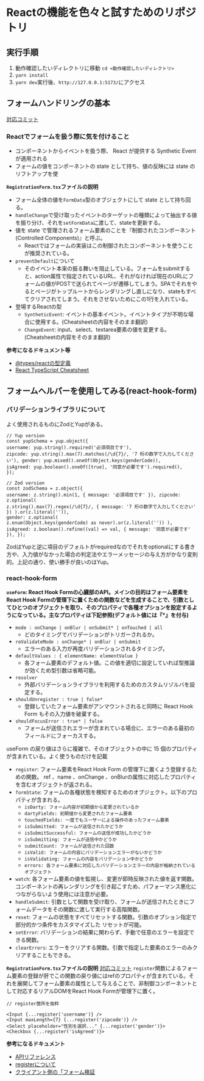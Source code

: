 # Reactの機能を色々と試すためのリポジトリ

## 実行手順
1. 動作確認したいディレクトリに移動 `cd <動作確認したいディレクトリ>`
2. `yarn install`
3. `yarn dev`実行後、`http://127.0.0.1:5173/`にアクセス


## フォームハンドリングの基本 
[対応コミット](https://github.com/zuoboo/react-advanced/commit/12df33d085992ae111da9952b69e5ef60030e2f9)
### Reactでフォームを扱う際に気を付けること
- コンポーネントからイベントを扱う際、 React が提供する Synthetic Event が適用される
- フォームの値をコンポーネントの state として持ち、値の反映には state のリフトアップを使

**`RegistrationForm.tsx`ファイルの説明**
- フォーム全体の値を`FormData`型のオブジェクトにして state として持ち回る。
- `handleChange`で受け取ったイベントのターゲットの種類によって抽出する値を振り分け、それを`setFormData`に渡して、stateを更新する。
- 値を state で管理されるフォーム要素のことを『制御されたコンポーネント(Controlled Components)』と呼ぶ。
  - Reactではフォームの実装はこの制御されたコンポーネントを使うことが推奨されている。
- `preventDefault`について
  - そのイベント本来の振る舞いを阻止している。フォームをsubmitすると、action属性で指定されているURL、それがなければ現在のURLにフォームの値がPOSTで送られてページが遷移してしまう。SPAでそれをやるとページがトップルートからレンダリングし直しになり、stateもすべてクリアされてしまう。それをさせないためにこの1行を入れている。
- 登場するReactの型
  - `SyntheticEvent`: イベントの基本イベント。イベントタイプが不明な場合に使用する。(Cheatsheetの内容をそのまま翻訳)
  - `ChangeEvent`: input、select、textarea要素の値を変更する。(Cheatsheetの内容をそのまま翻訳)

**参考になるドキュメント等**
- [@types/reactの型定義](https://github.com/DefinitelyTyped/DefinitelyTyped/blob/master/types/react/index.d.ts)
- [React TypeScript Cheatsheet](https://react-typescript-cheatsheet.netlify.app/docs/basic/getting-started/forms_and_events/)

## フォームヘルパーを使用してみる(react-hook-form)

### バリデーションライブラリについて
よく使用されるものにZodとYupがある。
```
// Yup version
const yupSchema = yup.object({
username: yup.string().required('必須項目です'),
zipcode: yup.string().max(7).matches(/\d{7}/, '7 桁の数字で入力してください'), gender: yup.mixed().oneOf(Object.keys(genderCode)),
isAgreed: yup.boolean().oneOf([true], '同意が必要です').required(),
});

// Zod version
const zodSchema = z.object({
username: z.string().min(1, { message: '必須項目です' }), zipcode: z.optional(
z.string().max(7).regex(/\d{7}/, { message: '7 桁の数字で入力してください' }) ).or(z.literal('')),
gender: z.optional(
z.enum(Object.keys(genderCode) as never).or(z.literal('')) ),
isAgreed: z.boolean().refine((val) => val, { message: '同意が必要です' }), });
```
ZodはYupと逆に項目のデフォルトがrequiredなのでそれをoptionalにする書き方や、入力値がなかった場合の判定法やエラーメッセージの与え方がかなり変則的。上記の通り、使い勝手が良いのはYup。

### react-hook-form
**`useForm`:  React Hook Formの心臓部のAPI。メインの目的はフォーム要素をReact Hook Formの管理下に置くための関数などを生成することで、引数としてひとつのオブジェクトを取り、そのプロパティで各種オプションを設定するようになっている。主なプロパティは下記参照(デフォルト値には『*』を付与)**
- `mode : onChange | onBlur | onSubmit* | onTouched | all`
  - どのタイミングでバリデーションがトリガーされるか。
- `reValidateMode : onChange* | onBlur | onSubmit`
  - エラーのある入力が再度バリデーションされるタイミング。
- `defaultValues : { elementName: elementValue }`
  - 各フォーム要素のデフォルト値。この値を適切に設定していれば型推論が効くため型引数は省略可能。
- `resolver`
  - 外部バリデーションライブラリを利用するためのカスタムリゾルバを設定する。
- `shouldUnregister : true | false*`
  - 登録していたフォーム要素がアンマウントされると同時に React Hook Form もその入力値を破棄する。
- `shouldFocusError : true* | false`
  - フォームが送信されエラーが含まれている場合に、エラーのある最初のフィールドにフォーカスする。

useForm の戻り値はさらに複雑で、そのオブジェクトの中に 15 個のプロパティが含まれている。よく使うものだけを記載
- `register`: フォーム要素をReact Hook Form の管理下に置くよう登録するための関数。 ref 、name 、onChange 、onBlurの属性に対応したプロパティを含むオブジェクトが返される。
- `formState`: フォームの各種状態を検知するためのオブジェクト。以下のプロパティが含まれる。
  - `isDarty: フォーム内容が初期値から変更されているか`
  - `dartyFields: 初期値から変更されたフォーム要素`
  - `touchedFields: 一度でもユーザーによる操作のあったフォーム要素`
  - `isSubmitted: フォームが送信されたかどうか`
  - `isSubmitSuccessful: フォームの送信が成功したかどうか`
  - `isSubmitting: フォームが送信中かどうか`
  - `submitCount: フォームが送信された回数`
  - `isValid: フォームの内容にバリデーションエラーがないかどうか`
  - `isValidating: フォームの内容をバリデーション中かどうか`
  - `errors: 各フォーム要素に対応したバリデーションエラーの内容が格納されているオブジェクト`
- `watch`: 各フォーム要素の値を監視し、変更が即時反映された値を返す関数。コンポーネントの再レンダリングを引き起こすため、パフォーマンス悪化につながらないよう使用には注意が必要。
- `handleSubmit`: 引数として関数を受け取り、フォームが送信されたときにフォームデータをその関数に渡して実行する高階関数。
- `reset`: フォームの状態をすべてリセットする関数。引数のオプション指定で部分的かつ条件をカスタマイズした リセットが可能。
- `setError`: バリデーションの結果に関わらず、手動で任意のエラーを設定できる関数。
- `clearErrors`: エラーをクリアする関数。引数で指定した要素のエラーのみクリアすることもできる。

**`RegistrationForm.tsx`ファイルの説明**
[対応コミット](https://github.com/zuoboo/react-advanced/pull/4/commits/2d582008dc2446f261311d5efed99b0165ed3fd8)
`register`関数によるフォーム要素の登録が肝でこの関数の戻り値にはrefのプロパティが含まれている。それを展開してフォーム要素の属性として与えることで、非制御コンポーネントとして対応するリアルDOMをReact Hook Formが管理下に置く。
```
// register箇所を抜粋

<Input {...register('username')} />
<Input maxLength={7} {...register('zipcode')} />
<Select placeholder="性別を選択..." {...register('gender')}>
<Checkbox {...register('isAgreed')}>
```

**参考になるドキュメント**
- [APIリファレンス](https://react-hook-form.com/docs)
- [registerについて](https://react-hook-form.com/docs/useform/register)
- [クライアント側の「フォーム検証](https://developer.mozilla.org/ja/docs/Learn/Forms/Form_validation)
